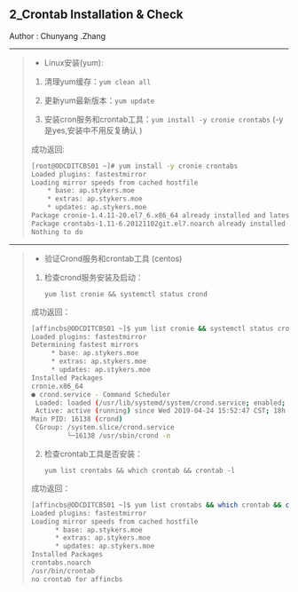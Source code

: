 ## 2_Crontab Installation & Check

Author : Chunyang .Zhang

---

> * Linux安装(yum):
> 1. 清理yum缓存：`yum clean all`
>
> 2. 更新yum最新版本：`yum update `
>
> 3. 安装cron服务和crontab工具：`yum install -y cronie crontabs` (-y 是yes,安装中不用反复确认 )
>
> 成功返回:
>
> ```bash
> [root@ODCDITCBS01 ~]# yum install -y cronie crontabs
> Loaded plugins: fastestmirror
> Loading mirror speeds from cached hostfile
>     * base: ap.stykers.moe
>     * extras: ap.stykers.moe
>     * updates: ap.stykers.moe
> Package cronie-1.4.11-20.el7_6.x86_64 already installed and latest version
> Package crontabs-1.11-6.20121102git.el7.noarch already installed and latest version
> Nothing to do
> ```
>
---

> * 验证Crond服务和crontab工具 (centos)
>
> 1. 检查crond服务安装及启动：
>
>    `yum list cronie && systemctl status crond`
>
> 成功返回：
>
> ```bash
> [affincbs@ODCDITCBS01 ~]$ yum list cronie && systemctl status crond
> Loaded plugins: fastestmirror
> Determining fastest mirrors
>      * base: ap.stykers.moe
>      * extras: ap.stykers.moe
>      * updates: ap.stykers.moe
> Installed Packages
> cronie.x86_64                                                          1.4.11-20.el7_6                                                          @updates
> ● crond.service - Command Scheduler
>  Loaded: loaded (/usr/lib/systemd/system/crond.service; enabled; vendor preset: enabled)
>  Active: active (running) since Wed 2019-04-24 15:52:47 CST; 18h ago
> Main PID: 16138 (crond)
>  CGroup: /system.slice/crond.service
>          └─16138 /usr/sbin/crond -n
> ```
>
> 
>
> 2. 检查crontab工具是否安装：
>  
>    `yum list crontabs && which crontab && crontab -l `
>
> 成功返回：
>
> ```bash
> [affincbs@ODCDITCBS01 ~]$ yum list crontabs && which crontab && crontab -l
> Loaded plugins: fastestmirror
> Loading mirror speeds from cached hostfile
>       * base: ap.stykers.moe
>       * extras: ap.stykers.moe
>       * updates: ap.stykers.moe
> Installed Packages
> crontabs.noarch                                                     1.11-6.20121102git.el7                                                     @anaconda
> /usr/bin/crontab
> no crontab for affincbs
> ```



